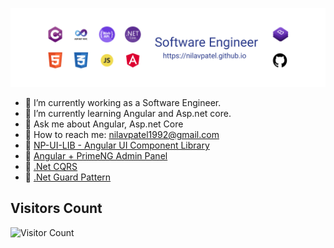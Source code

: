 ![img](https://github.com/NilavPatel/nilavpatel/blob/main/LinkedIn-cover2.png)

- 🔭 I’m currently working as a Software Engineer.
- 🌱 I’m currently learning Angular and Asp.net core.
- 💬 Ask me about Angular, Asp.net Core
- :e-mail: How to reach me: nilavpatel1992@gmail.com
- :closed_book: [NP-UI-LIB - Angular UI Component Library](https://github.com/np-ui-lib/np-ui-lib)
- :green_book: [Angular + PrimeNG Admin Panel](https://github.com/NilavPatel/Ng-Prime)
- :orange_book: [.Net CQRS](https://github.com/NilavPatel/Todo.CQRS)
- :blue_book: [.Net Guard Pattern](https://github.com/NilavPatel/Guard-Pattern)

## Visitors Count

![Visitor Count](https://profile-counter.glitch.me/{nilavpatel}/count.svg)
